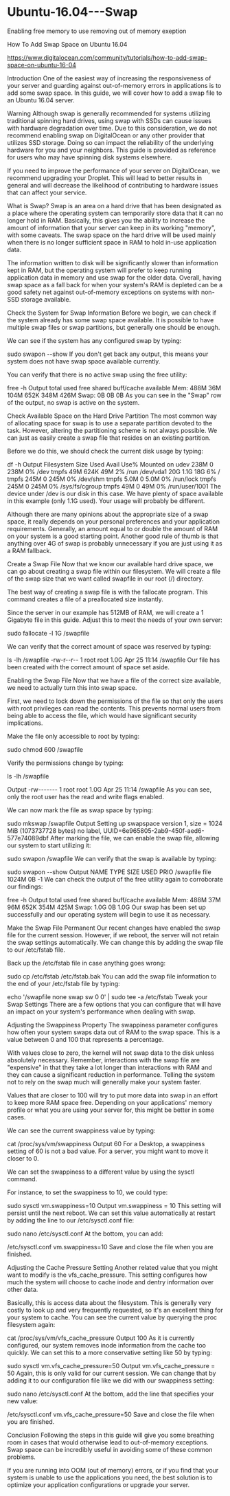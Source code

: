 # Ubuntu-16.04---Swap
Enabling free memory to use removing out of memory exeption

How To Add Swap Space on Ubuntu 16.04

https://www.digitalocean.com/community/tutorials/how-to-add-swap-space-on-ubuntu-16-04

Introduction
One of the easiest way of increasing the responsiveness of your server and guarding against out-of-memory errors in applications is to add some swap space. In this guide, we will cover how to add a swap file to an Ubuntu 16.04 server.

Warning
Although swap is generally recommended for systems utilizing traditional spinning hard drives, using swap with SSDs can cause issues with hardware degradation over time. Due to this consideration, we do not recommend enabling swap on DigitalOcean or any other provider that utilizes SSD storage. Doing so can impact the reliability of the underlying hardware for you and your neighbors. This guide is provided as reference for users who may have spinning disk systems elsewhere.

If you need to improve the performance of your server on DigitalOcean, we recommend upgrading your Droplet. This will lead to better results in general and will decrease the likelihood of contributing to hardware issues that can affect your service.

What is Swap?
Swap is an area on a hard drive that has been designated as a place where the operating system can temporarily store data that it can no longer hold in RAM. Basically, this gives you the ability to increase the amount of information that your server can keep in its working "memory", with some caveats. The swap space on the hard drive will be used mainly when there is no longer sufficient space in RAM to hold in-use application data.

The information written to disk will be significantly slower than information kept in RAM, but the operating system will prefer to keep running application data in memory and use swap for the older data. Overall, having swap space as a fall back for when your system's RAM is depleted can be a good safety net against out-of-memory exceptions on systems with non-SSD storage available.

Check the System for Swap Information
Before we begin, we can check if the system already has some swap space available. It is possible to have multiple swap files or swap partitions, but generally one should be enough.

We can see if the system has any configured swap by typing:

sudo swapon --show
If you don't get back any output, this means your system does not have swap space available currently.

You can verify that there is no active swap using the free utility:

free -h
Output
              total        used        free      shared  buff/cache   available
Mem:           488M         36M        104M        652K        348M        426M
Swap:            0B          0B          0B
As you can see in the "Swap" row of the output, no swap is active on the system.

Check Available Space on the Hard Drive Partition
The most common way of allocating space for swap is to use a separate partition devoted to the task. However, altering the partitioning scheme is not always possible. We can just as easily create a swap file that resides on an existing partition.

Before we do this, we should check the current disk usage by typing:

df -h
Output
Filesystem      Size  Used Avail Use% Mounted on
udev            238M     0  238M   0% /dev
tmpfs            49M  624K   49M   2% /run
/dev/vda1        20G  1.1G   18G   6% /
tmpfs           245M     0  245M   0% /dev/shm
tmpfs           5.0M     0  5.0M   0% /run/lock
tmpfs           245M     0  245M   0% /sys/fs/cgroup
tmpfs            49M     0   49M   0% /run/user/1001
The device under /dev is our disk in this case. We have plenty of space available in this example (only 1.1G used). Your usage will probably be different.

Although there are many opinions about the appropriate size of a swap space, it really depends on your personal preferences and your application requirements. Generally, an amount equal to or double the amount of RAM on your system is a good starting point. Another good rule of thumb is that anything over 4G of swap is probably unnecessary if you are just using it as a RAM fallback.

Create a Swap File
Now that we know our available hard drive space, we can go about creating a swap file within our filesystem. We will create a file of the swap size that we want called swapfile in our root (/) directory.

The best way of creating a swap file is with the fallocate program. This command creates a file of a preallocated size instantly.

Since the server in our example has 512MB of RAM, we will create a 1 Gigabyte file in this guide. Adjust this to meet the needs of your own server:

sudo fallocate -l 1G /swapfile

We can verify that the correct amount of space was reserved by typing:

ls -lh /swapfile
-rw-r--r-- 1 root root 1.0G Apr 25 11:14 /swapfile
Our file has been created with the correct amount of space set aside.

Enabling the Swap File
Now that we have a file of the correct size available, we need to actually turn this into swap space.

First, we need to lock down the permissions of the file so that only the users with root privileges can read the contents. This prevents normal users from being able to access the file, which would have significant security implications.

Make the file only accessible to root by typing:

sudo chmod 600 /swapfile

Verify the permissions change by typing:

ls -lh /swapfile

Output
-rw------- 1 root root 1.0G Apr 25 11:14 /swapfile
As you can see, only the root user has the read and write flags enabled.

We can now mark the file as swap space by typing:

sudo mkswap /swapfile
Output
Setting up swapspace version 1, size = 1024 MiB (1073737728 bytes)
no label, UUID=6e965805-2ab9-450f-aed6-577e74089dbf
After marking the file, we can enable the swap file, allowing our system to start utilizing it:

sudo swapon /swapfile
We can verify that the swap is available by typing:

sudo swapon --show
Output
NAME      TYPE  SIZE USED PRIO
/swapfile file 1024M   0B   -1
We can check the output of the free utility again to corroborate our findings:

free -h
Output
              total        used        free      shared  buff/cache   available
Mem:           488M         37M         96M        652K        354M        425M
Swap:          1.0G          0B        1.0G
Our swap has been set up successfully and our operating system will begin to use it as necessary.

Make the Swap File Permanent
Our recent changes have enabled the swap file for the current session. However, if we reboot, the server will not retain the swap settings automatically. We can change this by adding the swap file to our /etc/fstab file.

Back up the /etc/fstab file in case anything goes wrong:

sudo cp /etc/fstab /etc/fstab.bak
You can add the swap file information to the end of your /etc/fstab file by typing:

echo '/swapfile none swap sw 0 0' | sudo tee -a /etc/fstab
Tweak your Swap Settings
There are a few options that you can configure that will have an impact on your system's performance when dealing with swap.

Adjusting the Swappiness Property
The swappiness parameter configures how often your system swaps data out of RAM to the swap space. This is a value between 0 and 100 that represents a percentage.

With values close to zero, the kernel will not swap data to the disk unless absolutely necessary. Remember, interactions with the swap file are "expensive" in that they take a lot longer than interactions with RAM and they can cause a significant reduction in performance. Telling the system not to rely on the swap much will generally make your system faster.

Values that are closer to 100 will try to put more data into swap in an effort to keep more RAM space free. Depending on your applications' memory profile or what you are using your server for, this might be better in some cases.

We can see the current swappiness value by typing:

cat /proc/sys/vm/swappiness
Output
60
For a Desktop, a swappiness setting of 60 is not a bad value. For a server, you might want to move it closer to 0.

We can set the swappiness to a different value by using the sysctl command.

For instance, to set the swappiness to 10, we could type:

sudo sysctl vm.swappiness=10
Output
vm.swappiness = 10
This setting will persist until the next reboot. We can set this value automatically at restart by adding the line to our /etc/sysctl.conf file:

sudo nano /etc/sysctl.conf
At the bottom, you can add:

/etc/sysctl.conf
vm.swappiness=10
Save and close the file when you are finished.

Adjusting the Cache Pressure Setting
Another related value that you might want to modify is the vfs_cache_pressure. This setting configures how much the system will choose to cache inode and dentry information over other data.

Basically, this is access data about the filesystem. This is generally very costly to look up and very frequently requested, so it's an excellent thing for your system to cache. You can see the current value by querying the proc filesystem again:

cat /proc/sys/vm/vfs_cache_pressure
Output
100
As it is currently configured, our system removes inode information from the cache too quickly. We can set this to a more conservative setting like 50 by typing:

sudo sysctl vm.vfs_cache_pressure=50
Output
vm.vfs_cache_pressure = 50
Again, this is only valid for our current session. We can change that by adding it to our configuration file like we did with our swappiness setting:

sudo nano /etc/sysctl.conf
At the bottom, add the line that specifies your new value:

/etc/sysctl.conf
vm.vfs_cache_pressure=50
Save and close the file when you are finished.

Conclusion
Following the steps in this guide will give you some breathing room in cases that would otherwise lead to out-of-memory exceptions. Swap space can be incredibly useful in avoiding some of these common problems.

If you are running into OOM (out of memory) errors, or if you find that your system is unable to use the applications you need, the best solution is to optimize your application configurations or upgrade your server.

